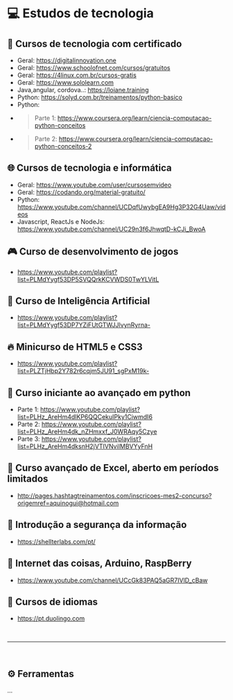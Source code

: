 # 💻 Estudos de tecnologia

## 📜 Cursos de tecnologia com certificado
* Geral: https://digitalinnovation.one
* Geral: https://www.schoolofnet.com/cursos/gratuitos
* Geral: https://4linux.com.br/cursos-gratis
* Geral: https://www.sololearn.com
* Java,angular, cordova..: https://loiane.training
* Python: https://solyd.com.br/treinamentos/python-basico
* Python:
 * > Parte 1: https://www.coursera.org/learn/ciencia-computacao-python-conceitos
 * > Parte 2: https://www.coursera.org/learn/ciencia-computacao-python-conceitos-2

## 🌐 Cursos de tecnologia e informática
* Geral: https://www.youtube.com/user/cursosemvideo
* Geral: https://codando.org/material-gratuito/
* Python: https://www.youtube.com/channel/UCDqfUwybgEA9Hg3P32G4Uaw/videos
* Javascript, ReactJs e NodeJs: https://www.youtube.com/channel/UC29n3f6JhwqtD-kCJi_BwoA

## 🎮 Curso de desenvolvimento de jogos
* https://www.youtube.com/playlist?list=PLMdYygf53DP5SVQQrkKCVWDS0TwYLVitL

## 🗿 Curso de Inteligência Artificial
* https://www.youtube.com/playlist?list=PLMdYygf53DP7YZiFUtGTWJJlvynRyrna-

## 🔥 Minicurso de HTML5 e CSS3
* https://www.youtube.com/playlist?list=PLZTjHbp2Y782r6cqjm5JU91_sgPxM19k-

## 🐍 Curso iniciante ao avançado em python
* Parte 1: https://www.youtube.com/playlist?list=PLHz_AreHm4dlKP6QQCekuIPky1CiwmdI6
* Parte 2: https://www.youtube.com/playlist?list=PLHz_AreHm4dk_nZHmxxf_J0WRAqy5Czye
* Parte 3: https://www.youtube.com/playlist?list=PLHz_AreHm4dksnH2jVTIVNviIMBVYyFnH

## 🐸 Curso avançado de Excel, aberto em períodos limitados
* http://pages.hashtagtreinamentos.com/inscricoes-mes2-concurso?origemref=aquinogui@hotmail.com

## 🔐 Introdução a segurança da informação
* https://shellterlabs.com/pt/

## 🔩 Internet das coisas, Arduino, RaspBerry
* https://www.youtube.com/channel/UCcGk83PAQ5aGR7IVlD_cBaw

## 💬 Cursos de idiomas
* https://pt.duolingo.com

<br><hr><br>

## ⚙ Ferramentas

...
